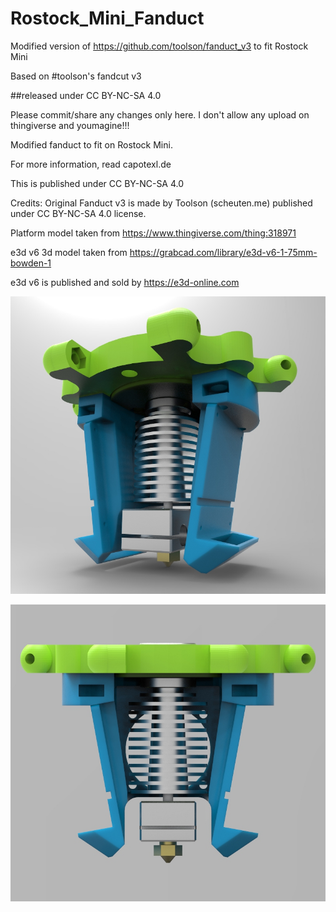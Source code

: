 # Rostock_Mini_Fanduct
Modified version of https://github.com/toolson/fanduct_v3 to fit Rostock Mini


Based on #toolson's fandcut v3

##released under CC BY-NC-SA 4.0

Please commit/share any changes only here. I don't allow any upload on thingiverse and youmagine!!!

Modified fanduct to fit on Rostock Mini.

For more information, read capotexl.de

This is published under CC BY-NC-SA 4.0

Credits: Original Fanduct v3 is made by Toolson (scheuten.me) published under CC BY-NC-SA 4.0 license. 

Platform model taken from https://www.thingiverse.com/thing:318971 

e3d v6 3d model taken from https://grabcad.com/library/e3d-v6-1-75mm-bowden-1 

e3d v6 is published and sold by https://e3d-online.com

![picture](/fanduct_v3_rostock.jpg)

![picture](/fanduct_v3_rostock_b.jpg)
